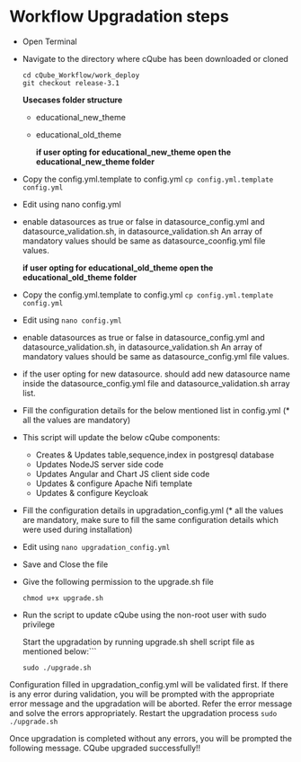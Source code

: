 # Workflow Upgradation steps

* Open Terminal
* Navigate to the directory where cQube has been downloaded or cloned

  ```text
  cd cQube_Workflow/work_deploy
  git checkout release-3.1
  ```

  **Usecases folder structure**

  * educational\_new\_theme
  * educational\_old\_theme

    **if user opting for educational\_new\_theme open the educational\_new\_theme folder**

* Copy the config.yml.template to config.yml `cp config.yml.template config.yml`
* Edit using nano config.yml
* enable datasources as true or false in datasource\_config.yml and datasource\_validation.sh, in datasource\_validation.sh  An array of mandatory values should be same as datasource\_coonfig.yml file values. 

  **if user opting for educational\_old\_theme open the educational\_old\_theme folder**

* Copy the config.yml.template to config.yml `cp config.yml.template config.yml`
* Edit using `nano config.yml`
* enable datasources as true or false in datasource\_config.yml and datasource\_validation.sh, in datasource\_validation.sh  An array of mandatory values should be same as datasource\_config.yml file values.
* if the user opting for new datasource.  should add new datasource name inside the datasource\_config.yml file and datasource\_validation.sh array list.
* Fill the configuration details for the below mentioned list in config.yml \(\* all the values are mandatory\)
* This script will update the below cQube components:
  * Creates & Updates table,sequence,index in postgresql database
  * Updates NodeJS server side code
  * Updates Angular and Chart JS client side code
  * Updates & configure Apache Nifi template
  * Updates & configure Keycloak
* Fill the configuration details in upgradation\_config.yml \(\* all the values are mandatory, make sure to fill the same configuration details which were used during installation\)
* Edit using `nano upgradation_config.yml`
* Save and Close the file
* Give the following permission to the upgrade.sh file

  ```text
  chmod u+x upgrade.sh
  ```

* Run the script to update cQube using the non-root user with sudo privilege

  Start the upgradation by running upgrade.sh shell script file as mentioned below:\`\`\`

  ```text
  sudo ./upgrade.sh
  ```

Configuration filled in upgradation\_config.yml will be validated first. If there is any error during validation, you will be prompted with the appropriate error message and the upgradation will be aborted. Refer the error message and solve the errors appropriately. Restart the upgradation process `sudo ./upgrade.sh`

Once upgradation is completed without any errors, you will be prompted the following message. CQube upgraded successfully!!

